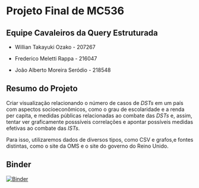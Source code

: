# Projeto Final de MC536 

## Equipe Cavaleiros da Query Estruturada

- Willian Takayuki Ozako - 207267

- Frederico Meletti Rappa - 216047

- João Alberto Moreira Seródio - 218548

## Resumo do Projeto
Criar visualização relacionando o número de casos de *DSTs* em um país com aspectos socioeconômicos, como o grau de escolaridade e a renda per capita, e medidas públicas relacionadas ao combate das *DSTs* e, assim, tentar ver graficamente posssíveis correlações e apontar possíveis medidas efetivas ao combate das *ISTs*.

Para isso, utilizaremos dados de diversos tipos, como CSV e grafos,e fontes distintas, como o site da OMS e o site do governo do Reino Unido.

## Binder
[![Binder](https://mybinder.org/badge_logo.svg)](https://mybinder.org/v2/gh/SerodioJ/MC536-Projeto-Final/master)
